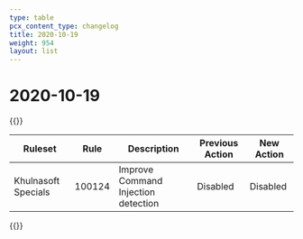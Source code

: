 ```yaml
---
type: table
pcx_content_type: changelog
title: 2020-10-19
weight: 954
layout: list
---
```


# 2020-10-19

{{<table-wrap>}}
<table style="width: 100%">
  <thead>
    <tr>
      <th>Ruleset</th>
      <th>Rule</th>
      <th>Description</th>
      <th>Previous Action</th>
      <th>New Action</th>
    </tr>
  </thead>
  <tbody>
    <tr>
      <td>Khulnasoft Specials</td>
      <td>100124</td>
      <td>Improve Command Injection detection</td>
      <td>Disabled</td>
      <td>Disabled</td>
    </tr>
  </tbody>
</table>
{{</table-wrap>}}
